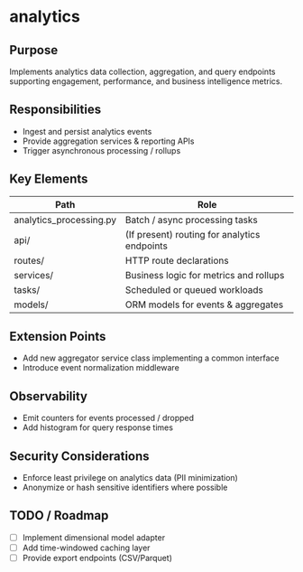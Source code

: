 # analytics

## Purpose

Implements analytics data collection, aggregation, and query endpoints supporting engagement, performance, and business intelligence metrics.

## Responsibilities

- Ingest and persist analytics events
- Provide aggregation services & reporting APIs
- Trigger asynchronous processing / rollups

## Key Elements

| Path | Role |
|------|------|
| analytics_processing.py | Batch / async processing tasks |
| api/ | (If present) routing for analytics endpoints |
| routes/ | HTTP route declarations |
| services/ | Business logic for metrics and rollups |
| tasks/ | Scheduled or queued workloads |
| models/ | ORM models for events & aggregates |

## Extension Points

- Add new aggregator service class implementing a common interface
- Introduce event normalization middleware

## Observability

- Emit counters for events processed / dropped
- Add histogram for query response times

## Security Considerations

- Enforce least privilege on analytics data (PII minimization)
- Anonymize or hash sensitive identifiers where possible

## TODO / Roadmap

- [ ] Implement dimensional model adapter
- [ ] Add time-windowed caching layer
- [ ] Provide export endpoints (CSV/Parquet)
